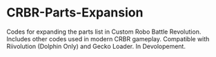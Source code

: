 # CRBR-Parts-Expansion
 Codes for expanding the parts list in Custom Robo Battle Revolution. Includes other codes used in modern CRBR gameplay. Compatible with Riivolution (Dolphin Only) and Gecko Loader. In Devolopement.
